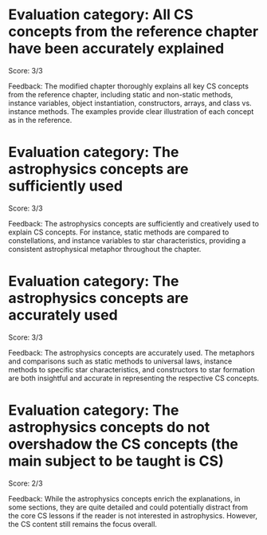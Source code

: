 # Evaluation category: All CS concepts from the reference chapter have been accurately explained

Score: 3/3

Feedback: The modified chapter thoroughly explains all key CS concepts from the reference chapter, including static and non-static methods, instance variables, object instantiation, constructors, arrays, and class vs. instance methods. The examples provide clear illustration of each concept as in the reference.

# Evaluation category: The astrophysics concepts are sufficiently used

Score: 3/3

Feedback: The astrophysics concepts are sufficiently and creatively used to explain CS concepts. For instance, static methods are compared to constellations, and instance variables to star characteristics, providing a consistent astrophysical metaphor throughout the chapter.

# Evaluation category: The astrophysics concepts are accurately used

Score: 3/3

Feedback: The astrophysics concepts are accurately used. The metaphors and comparisons such as static methods to universal laws, instance methods to specific star characteristics, and constructors to star formation are both insightful and accurate in representing the respective CS concepts.

# Evaluation category: The astrophysics concepts do not overshadow the CS concepts (the main subject to be taught is CS)

Score: 2/3

Feedback: While the astrophysics concepts enrich the explanations, in some sections, they are quite detailed and could potentially distract from the core CS lessons if the reader is not interested in astrophysics. However, the CS content still remains the focus overall.

